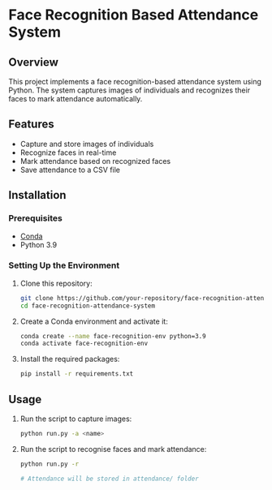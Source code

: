 # Face Recognition Based Attendance System

## Overview

This project implements a face recognition-based attendance system using Python. The system captures images of individuals and recognizes their faces to mark attendance automatically.

## Features

- Capture and store images of individuals
- Recognize faces in real-time
- Mark attendance based on recognized faces
- Save attendance to a CSV file

## Installation

### Prerequisites

- [Conda](https://docs.conda.io/en/latest/)
- Python 3.9

### Setting Up the Environment

1. Clone this repository:

   ```bash
   git clone https://github.com/your-repository/face-recognition-attendance-system.git
   cd face-recognition-attendance-system
   ```
2. Create a Conda environment and activate it:
    ```bash
    conda create --name face-recognition-env python=3.9
    conda activate face-recognition-env
    ```

3. Install the required packages:
    ```bash
    pip install -r requirements.txt

## Usage
1. Run the script to capture images:
    ```bash
    python run.py -a <name>
2. Run the script to recognise faces and mark attendance:
    ```bash
    python run.py -r
    ```
    ```bash
    # Attendance will be stored in attendance/ folder